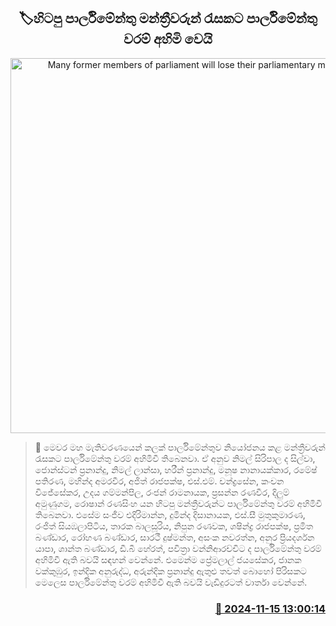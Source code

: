 <p align='center'><b><h2 align='center' title='Many former members of parliament will lose their parliamentary mandates'>🏷හිටපු පාර්ලිමේන්තු මන්ත්‍රීවරුන් රැසක​ට පාර්ලිමේන්තු වරම් අහිමි වෙයි</h2></b></p>
<p align='center'><img src='https://helakuru.sgp1.cdn.digitaloceanspaces.com/esana/images/lib/parliment-archived.jpg' width='600' alt='Many former members of parliament will lose their parliamentary mandates'></p>

>📝 මෙවර මහ මැතිවරණයෙන් කලක් පාර්ලිමේන්තුව නියෝජනය කළ මන්ත්‍රීවරුන් රැසක​ට පාර්ලිමේන්තු වරම් අහිමිවී තිබෙනවා.
ඒ අනුව නිමල් සිරිපාල ද සිල්වා, ජොන්ස්ටන් ප්‍රනාන්දු, නිමල් ලාන්සා, හරීන් ප්‍රනාන්දු, මනූෂ නානායක්කාර, රමේෂ් පතිරණ, මහින්ද අමරවීර, අජිත් රාජපක්ෂ, එස්.එම්. චන්ද්‍රසේන, කංචන විජේසේකර, උදය ගම්මන්පිල, රංජන් රාමනායක, ප්‍රසන්න රණවීර, දිලුම් අමුණුගම, රොෂාන් රණසිංහ යන හිටපු මන්ත්‍රීවරුන්​ට පාර්ලිමේන්තු වරම් අහිමිවී තිබෙනවා.
එසේම සංජීව එදිරිමාන්න, දුමින්ද දිසානායක, එස්.සී මුතුකුමාරණ, රංජිත් සියඹලාපිටිය, තාරක බාලසූරිය, නිපුන රණවක, ශෂින්ද්‍ර රාජපක්ෂ, ප්‍රමිත බණ්ඩාර, රෝහණ බණ්ඩාර, සාරථී දුෂ්මන්ත, අසංක නවරත්න, අනුර ප්‍රියදර්ශන යාපා, ශාන්ත බණ්ඩාර, ඩී.බී හේරත්, පවිත්‍රා වන්නිආරච්චිට ​ද පාර්ලිමේන්තු වරම් අහිමිවී ඇති බවයි සඳහන් වෙන්නේ.
එමෙන්​ම ප්‍රේමලාල් ජයසේකර, ජානක වක්කුඹුර, ඉන්දික අනුරුද්ධ, අරුන්දික ප්‍රනාන්දු ඇතුළු තවත් බො​හෝ පිරිසකට මෙලෙස පාර්ලිමේන්තු වරම් අහිමිවී ඇති බවයි වැඩිදුරටත් වාර්තා වෙන්නේ.


<h3 align='right'><a href='https://www.helakuru.lk/esana/p/105095/'>📅 2024-11-15 13:00:14</a></h3>
